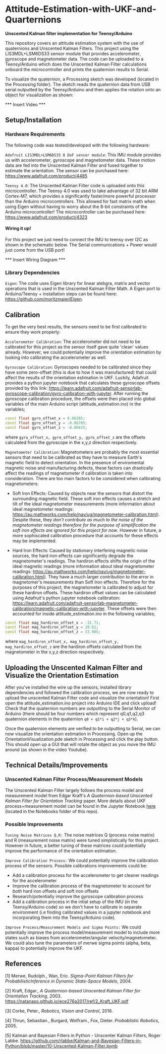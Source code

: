 # Attitude-Estimation-with-UKF-and-Quarternions

**Unscented Kalman filter implementation for Teensy/Arduino**

This repository covers an attitude estimation system with the use of quaternions and Unscented Kalman Filters. This project using the LIS3MDL+LSM6DS33 sensor module that provides accelerometer, gyroscope and magnetometer data. The code can be uploaded to a Teensy/Arduino which does the Unscented Kalman Filter calculations onboard the microcontroller and prints the quaternion results to Serial.

To visualize the quaternion, a Processing sketch was developed (located in the Processing folder). The sketch reads the quaternion data from USB serial outputted by the Teensy/Arduino and then applies the rotation onto an object for visualization as shown:

*** Insert Video ***


## Setup/Installation
### Hardware Requirements
The following code was tested/developed with the following hardware:

`Adafruit LIS3MDL+LSM6DS33 8 DoF sensor module`: This IMU module provides us with accelerometer, gyroscope and magnetometer data. These motion data are fed into the Unscented Kalman Filter and fused together to estimate the orientation. The sensor can be purchased here: https://www.adafruit.com/product/4485

`Teensy 4.0`:  The Unscented Kalman Filter code is uploaded onto this microcontroller. The Teensy 4.0 was used to take advantage of 32 bit ARM Cortex-M7, which provides a significantly faster/more powerful processor than the Arduino microcontrollers. This allowed for fast matrix math when using Eigen without having to worry about the 8-bit constraints of the Arduino microcontroller! The microcontroller can be purchased here: https://www.adafruit.com/product/4323

#### Wiring it up!

For this project we just need to connect the IMU to teensy over I2C as shown in the schematic below. The Serial communications + Power would just come from the USB port! 

*** Insert Wiring Diagram ***

### Library Dependencies

`Eigen`: The code uses Eigen library for linear alebgra, matrix and vector operations that is used in the Unscented Kalman Filter Math. A Eigen port to Arduino/Teensy + installation steps can be found here: https://github.com/moritzmaier/Eigen. 


## Calibration

To get the very best results, the sensors need to be first calibrated to ensure they work properly:

`Accelerometer Calibration`: The accelerometer did not need to be calibrated for this project as the sensor itself gave quite 'clean' values already. However, we could potentially improve the orientation estimation by looking into calibrating the accelerometer as well.

`Gyroscope Calibration`: Gyroscopes needed to be calibrated since they have some zero-offset (this is due to how it was manufactured) that could affect the results of the orientation estimation in UKF. Luckily, Adafruit provides a python jupyter notebook that calculates these gyroscope offsets provided by this link: https://learn.adafruit.com/adafruit-sensorlab-gyroscope-calibration/gyro-calibration-with-jupyter. After running the gyroscope calibration procedure, the offsets were then placed into global variables of the main Arduino script (attitude_estimation.ino) in the variables;

```C++
const float gyro_offset_x = 0.06285;
const float gyro_offset_y = -0.08785;
const float gyro_offset_z = -0.06815;
```
where `gyro_offset_x, gyro_offset_y, gyro_offset_z` are the offsets calculated from the gyroscope in the x,y,z direction respectively.   


`Magnetometer Calibration`: Magnetometers are probably the most essential sensors that need to be calibrated as they have to measure Earth's magnetic field to detect orientation. In the presence of enviromental magnetic noise and manufacturing defects, these factors can drastically affect the readings of magnetometer if calibration is taken into consideration. There are too main factors to be considered when calibrating magnetometers:

* Soft Iron Effects: Caused by objects near the sensors that distort the surrounding magnetic field. These soft iron effects causes a stretch and tilt of the ideal magnetometer measurements (more information about ideal magnetometer readings: https://au.mathworks.com/help/nav/ug/magnetometer-calibration.html). Despite these, they  *don't contribute as much to the noise of the magnetometer readings therefore for the purpose of simplification the soft iron effects are ignored for this project for now*. However in future, a more sophiscated calibration procedure that accounts for these effects may be implemented.

* Hard Iron Effects: Caused by stationary interfering magnetic noise sources, the hard iron effects can significantly degrade the magnetometer's readings. The hardiron effects shifts the origin of the ideal magnetic readings (more information about ideal magnetometer readings: https://au.mathworks.com/help/nav/ug/magnetometer-calibration.html). They have a much larger contribution to the error in magnetomer's measurements than Soft Iron effects. Therefore for the purposes of this project, the magnetometer is calibrated to adjust for these hardiron offsets. These hardiron offset values can be calculated using Adafruit's python jupyter notebook calibration: https://learn.adafruit.com/adafruit-sensorlab-magnetometer-calibration/magnetic-calibration-with-jupyter. These offsets were then accounted for inside attitude_estimation.ino in the following variables;

```C++
const float mag_hardiron_offset_x = -31.71;
const float mag_hardiron_offset_y = 28.61;
const float mag_hardiron_offset_z = 33.985;
```
where `mag_hardiron_offset_x, mag_hardiron_offset_y, mag_hardiron_offset_z` are the hardiron offsets calculated from the magnetometer in the x,y,z direction respectively.

## Uploading the Unscented Kalman Filter and Visualize the Orientation Estimation

After you've installed the wire up the sensors, installed library dependencies and followed the calibration process, we are now ready to upload the unscented Kalman Filter code and visualize the orientation! First open the attitude_estimation.ino project into Arduino IDE and click upload! Check that the quaternion numbers are outputting to the Serial Monitor of Arduino (there should be four numbers which represent q0,q1,q2,q3 quaternion elements in the quaternion `q0 + q1*i + q2*j + q3*k`).

Once the quaternion elements are verified to be outputting to Serial, we can now visualize the orientation estimation in Processing. Open up the OrientationVisualization.pde sketch in Processing and click the play button. This should open up a GUI that will rotate the object as you move the IMU around (as shown in the video Youtube).

## Technical Details/Improvements

### Unscented Kalman Filter Process/Measurement Models

The Unscented Kalman Filter largely follows the process model and measurement model from Edgar Kraft's *A Quaternion-based Unscented Kalman Filter for Orientation Tracking* paper. More details about UKF process+measurement model can be found in the Jupyter Notebook [here](https://github.com/ThanhL/Attitude-Estimation-with-UKF-and-Quarternions/blob/master/Notebooks/Unscented%20Kalman%20Filter%20Orientation%20Estimation%20Math.ipynb) (located in the Notebooks folder of this repo).


### Possible Improvements

`Tuning Noise Matrices Q,R:` The noise matrices Q (process noise matrix) and R (measurement noise matrix) were tuned simplistically for this project. However in future, a better tuning of these matrices could potentially improve the performance of the orientation estimation. 

`Improve Calibration Process:` We could potentially improve the calibration process of the sensors. Possible calibrations improvements could be:
* Add a calibration process for the accelerometer to get cleaner readings for the accelerometer
* Improve the calibration process of the magnetometer to account for *both* hard iron offsets and soft iron offsets
* Research/potentially improve the gyroscope calibration process
* Add a calibration process in the intial setup of the IMU (in the Teensy/Arduino code) so we don't have to calibrate in separate environment (i.e finding calibrated values in a jupyter notebook and incorporating them into the Teensy/Arduino code).

`Improve Process/Measurement Models and Sigma Points:` We could potentially improve the process model/measurement model to include more states such as biases from accelerometer/angular velocity/magnetometer. We could also tune the parameters of merwe sigma points (alpha, beta, kappa) to potentially improve the UKF.



## References
[1] Merwe, Rudolph., Wan, Eric. *Sigma-Point Kalman Filters for ProbabilisticInference in Dynamic State-Space Models*, 2004.

[2] Kraft, Edgar., *A Quaternion-based Unscented Kalman Filter for Orientation Tracking*, 2003.
https://natanaso.github.io/ece276a2017/ref/2_Kraft_UKF.pdf

[3] Corke, Peter., *Robotics, Vision and Control*, 2016.

[4] Thrun, Sebastian., Burgard, Wolfram., Fox, Dieter. *Probablistic Robotics*, 2005.

[5] Kalman and Bayesian Filters in Python - Unscenter Kalman Filters, Roger Labbe. https://github.com/rlabbe/Kalman-and-Bayesian-Filters-in-Python/blob/master/10-Unscented-Kalman-Filter.ipynb
